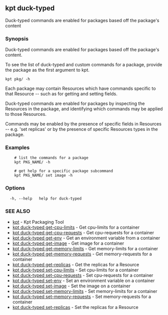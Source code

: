 ## kpt duck-typed

Duck-typed commands are enabled for packages based off the package's content

### Synopsis

Duck-typed commands are enabled for packages based off the package's content.

To see the list of duck-typed and custom commands for a package, provide the package as the
first argument to kpt.

	kpt pkg/ -h

Each package may contain Resources which have commands specific to that Resource -- such
as for getting and setting fields.

Duck-typed commands are enabled for packages by inspecting the Resources in the package,
and identifying which commands may be applied to those Resources.

Commands may be enabled by the presence of specific fields in Resources -- e.g. 'set replicas'
or by the presence of specific Resources types in the package.


### Examples

```
	# list the commands for a package
	kpt PKG_NAME/ -h
	
	# get help for a specific package subcommand
	kpt PKG_NAME/ set image -h

```

### Options

```
  -h, --help   help for duck-typed
```

### SEE ALSO

* [kpt](kpt.md)	 - Kpt Packaging Tool
* [kpt duck-typed get-cpu-limits](kpt_duck-typed_get-cpu-limits.md)	 - Get cpu-limits for a container
* [kpt duck-typed get-cpu-requests](kpt_duck-typed_get-cpu-requests.md)	 - Get cpu-requests for a container
* [kpt duck-typed get-env](kpt_duck-typed_get-env.md)	 - Get an environment variable from a container
* [kpt duck-typed get-image](kpt_duck-typed_get-image.md)	 - Get image for a container
* [kpt duck-typed get-memory-limits](kpt_duck-typed_get-memory-limits.md)	 - Get memory-limits for a container
* [kpt duck-typed get-memory-requests](kpt_duck-typed_get-memory-requests.md)	 - Get memory-requests for a container
* [kpt duck-typed get-replicas](kpt_duck-typed_get-replicas.md)	 - Get the replicas for a Resource
* [kpt duck-typed set-cpu-limits](kpt_duck-typed_set-cpu-limits.md)	 - Set cpu-limits for a container
* [kpt duck-typed set-cpu-requests](kpt_duck-typed_set-cpu-requests.md)	 - Set cpu-requests for a container
* [kpt duck-typed set-env](kpt_duck-typed_set-env.md)	 - Set an environment variable on a container
* [kpt duck-typed set-image](kpt_duck-typed_set-image.md)	 - Set the image on a container
* [kpt duck-typed set-memory-limits](kpt_duck-typed_set-memory-limits.md)	 - Set memory-limits for a container
* [kpt duck-typed set-memory-requests](kpt_duck-typed_set-memory-requests.md)	 - Set memory-requests for a container
* [kpt duck-typed set-replicas](kpt_duck-typed_set-replicas.md)	 - Set the replicas for a Resource

